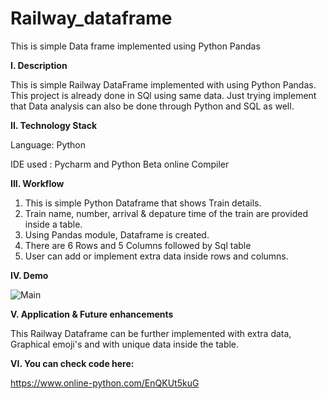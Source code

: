 # Railway_dataframe
This is simple Data frame implemented using Python Pandas 

**I. Description**

This is simple Railway DataFrame implemented with using Python Pandas. This project is already done in SQl using same data.
Just trying implement that Data analysis can also be done through Python and SQL as well.


**II. Technology Stack**

Language: Python

IDE used : Pycharm and Python Beta online Compiler


**III. Workflow**

1. This is simple Python Dataframe that shows Train details.
2. Train name, number, arrival & depature time of the train are provided inside a table.
3. Using Pandas module, Dataframe is created.
4. There are 6 Rows and 5 Columns followed by Sql table
5. User can add or implement extra data inside rows and columns.



**IV. Demo**

![Main](https://user-images.githubusercontent.com/99798157/181230644-cd0e7480-14dc-4676-8ca6-211e3e0e09ac.JPG)



**V. Application & Future enhancements**

This Railway Dataframe can be further implemented with extra data, Graphical emoji's and with unique data inside the table.



**VI. You can check code here:**

https://www.online-python.com/EnQKUt5kuG
